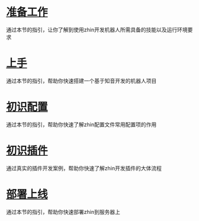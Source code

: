 # [准备工作](/guide/prepare)
通过本节的指引，让你了解到使用zhin开发机器人所需具备的技能以及运行环境要求
# [上手](/guide/start)
通过本节的指引，帮助你快速搭建一个基于知音开发的机器人项目
# [初识配置](/guide/config)
通过本节的指引，帮助你快速了解zhin配置文件常用配置项的作用
# [初识插件](/guide/repeater)
通过真实的插件开发案例，帮助你快速了解zhin开发插件的大体流程
# [部署上线](/guide/deploy)
通过本节的指引，帮助你快速部署zhin到服务器上